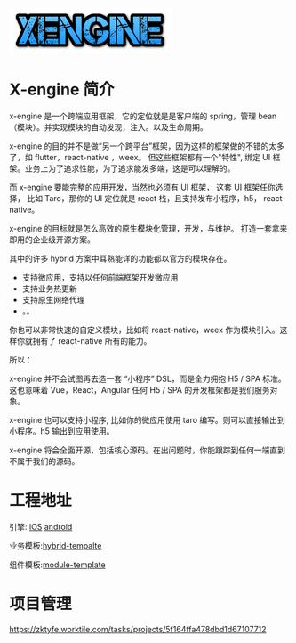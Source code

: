 ![cooltext363596337964428](assets/cooltext363596337964428.png)

# X-engine 简介

x-engine 是一个跨端应用框架，它的定位就是是客户端的 spring，管理 bean（模块）。并实现模块的自动发现，注入。以及生命周期。

x-engine 的目的并不是做“另一个跨平台”框架，因为这样的框架做的不错的太多了，如 flutter，react-native ，weex。 但这些框架都有一个"特性", 绑定 UI 框架。业务上为了追求性能，为了追求能发多端，这是可以理解的。 

而 x-engine 要能完整的应用开发，当然也必须有 UI 框架， 这套 UI 框架任你选择， 比如 Taro，那你的 UI 定位就是 react 栈，且支持发布小程序，h5， react-native。

x-engine 的目标就是怎么高效的原生模块化管理，开发，与维护。 打造一套拿来即用的企业级开源方案。



其中的许多 hybrid 方案中耳熟能详的功能都以官方的模块存在。

- 支持微应用，支持以任何前端框架开发微应用
- 支持业务热更新
- 支持原生网络代理
- 。。

你也可以非常快速的自定义模块，比如将 react-native，weex 作为模块引入。这样你就拥有了 react-native 所有的能力。



所以：

x-engine 并不会试图再去造一套 “小程序” DSL，而是全力拥抱 H5 / SPA 标准。 这也意味着 Vue，React，Angular 任何 H5 / SPA 的开发框架都是我们服务对象。 

x-engine 也可以支持小程序, 比如你的微应用使用 taro 编写。则可以直接输出到小程序。h5 输出到应用使用。

x-engine 将会全面开源，包括核心源码。在出问题时，你能跟踪到任何一端直到不属于我们的源码。 





# 工程地址

引擎: [iOS](https://github.com/zkty-team/x-engine-module-engine/tree/master/iOS) [android](https://github.com/zkty-team/x-engine-module-engine/tree/master/android)

业务模板:[hybrid-tempalte](https://github.com/zkty-team/x-engine-hybrid-template)

组件模板:[module-template](https://github.com/zkty-team/x-engine-module-template)

# 项目管理

https://zktyfe.worktile.com/tasks/projects/5f164ffa478dbd1d67107712

